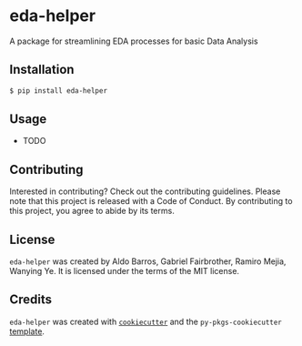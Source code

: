 # eda-helper

A package for streamlining EDA processes for basic Data Analysis

## Installation

```bash
$ pip install eda-helper
```

## Usage

- TODO

## Contributing

Interested in contributing? Check out the contributing guidelines. Please note that this project is released with a Code of Conduct. By contributing to this project, you agree to abide by its terms.

## License

`eda-helper` was created by Aldo Barros, Gabriel Fairbrother, Ramiro Mejia, Wanying Ye. It is licensed under the terms of the MIT license.

## Credits

`eda-helper` was created with [`cookiecutter`](https://cookiecutter.readthedocs.io/en/latest/) and the `py-pkgs-cookiecutter` [template](https://github.com/py-pkgs/py-pkgs-cookiecutter).
